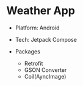 # Weather App

- Platform: Android
- Tech: Jetpack Compose

- Packages
  - Retrofit
  - GSON Converter
  - Coil(AyncImage)
